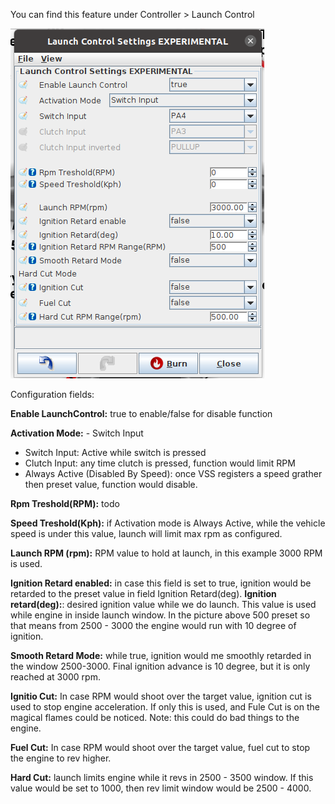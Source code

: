 You can find this feature under Controller > Launch Control

![](Images/Ts_launch_control.png)

Configuration fields:

<b>Enable LaunchControl:</b> true to enable/false for disable function

<b>Activation Mode:</b> - Switch Input

- Switch Input: Active while switch is pressed
- Clutch Input: any time clutch is pressed, function would limit RPM
- Always Active (Disabled By Speed): once VSS registers a speed grather then preset value, function would disable.

<b>Rpm Treshold(RPM):</b> todo

<b>Speed Treshold(Kph):</b> if Activation mode is Always Active, while the vehicle speed is under this value, launch will limit max rpm as configured.

<b>Launch RPM (rpm):</b> RPM value to hold at launch, in this example 3000 RPM is used.

<b>Ignition Retard enabled:</b> in case this field is set to true, ignition would be retarded to the preset value in field Ignition Retard(deg).
<b>Ignition retard(deg):</b>: desired ignition value while we do launch. This value is used while engine in inside launch window. In the picture above 500 preset so that means from 2500 - 3000 the engine would run with 10 degree of ignition.

<b>Smooth Retard Mode:</b> while true, ignition would me smoothly retarded in the window 2500-3000. Final ignition advance is 10 degree, but it is only reached at 3000 rpm.

<b>Ignitio Cut:</b> In case RPM would shoot over the target value, ignition cut is used to stop engine acceleration. If only this is used, and Fule Cut is on the magical flames could be noticed. Note: this could do bad things to the engine.

<b>Fuel Cut:</b> In case RPM would shoot over the target value, fuel cut to stop the engine to rev higher.

<b>Hard Cut:</b> launch limits engine while it revs in 2500 - 3500 window. If this value would be set to 1000, then rev limit window would be 2500 - 4000.



